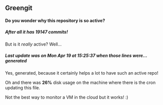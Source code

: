 ## Greengit

#### Do you wonder why this repository is so active?

##### After all it has 19147 commits!

But is it *really* active? Well...

##### Last update was on Mon Apr 19 at 15:25:37 when those lines were... generated

Yes, generated, because it certainly helps a lot to have such an active repo!

Oh and there was **26%** disk usage on the machine
where there is the cron updating this file.

Not the best way to monitor a VM in the cloud but it works! :)
